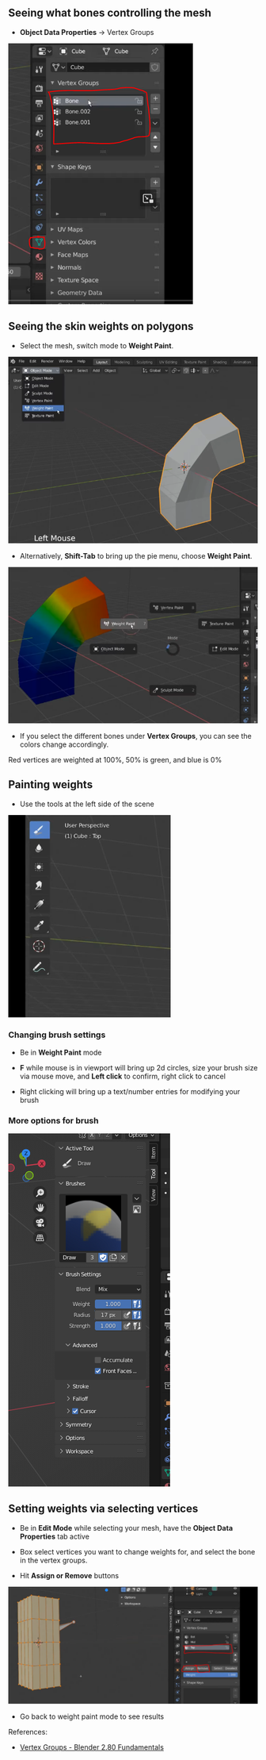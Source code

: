 

## Seeing what bones controlling the mesh

- **Object Data Properties** -> Vertex Groups

![](vertex_groups.PNG)

## Seeing the skin weights on polygons

- Select the mesh, switch mode to **Weight Paint**.

![](weightpaintmode.PNG)

- Alternatively, **Shift-Tab** to bring up the pie menu, choose **Weight Paint**.

![](pie_menu.PNG)

- If you select the different bones under **Vertex Groups**, you can see the colors change accordingly.

Red vertices are weighted at 100%, 50% is green, and blue is 0%

## Painting weights 

- Use the tools at the left side of the scene

![](weightpainttools.PNG)

### Changing brush settings

- Be in **Weight Paint** mode

- **F** while mouse is in viewport will bring up 2d circles, size your brush size via mouse move, and **Left click** to confirm, right click to cancel

- Right clicking will bring up a text/number entries for modifying your brush 

### More options for brush

![](moreoptions.PNG)

## Setting weights via selecting vertices

- Be in **Edit Mode** while selecting your mesh, have the **Object Data Properties** tab active

- Box select vertices you want to change weights for, and select the bone in the vertex groups.

- Hit **Assign or Remove** buttons 

![](manual.PNG)

- Go back to weight paint mode to see results

References:

- [Vertex Groups - Blender 2.80 Fundamentals](https://www.youtube.com/watch?v=dKZrzG5r13g&list=PLa1F2ddGya_-UvuAqHAksYnB0qL9yWDO6&index=36)